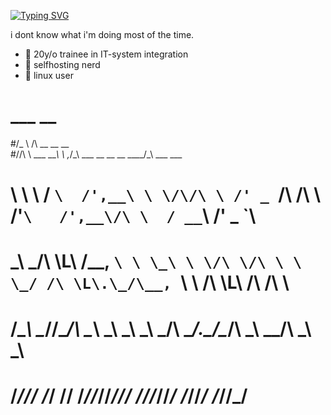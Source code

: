 [![Typing SVG](https://readme-typing-svg.demolab.com?font=&duration=7000&pause=1000&color=E000F7&center=true&vCenter=true&width=435&lines=hi%2C+i'm+lostinvasion.+)](https://git.io/typing-svg)

i dont know what i'm doing most of the time. 

- 🔭 20y/o trainee in IT-system integration
- 🌱 selfhosting nerd
- 🤔 linux user

# ___                   __                                                               
#/\_ \                 /\ \__  __                                  __                    
#\//\ \     ___     ___\ \ ,_\/\_\    ___   __  __    __      ____/\_\    ___     ___    
#  \ \ \   / __`\  /',__\ \ \/\/\ \ /' _ `\/\ \/\ \ /'__`\   /',__\/\ \  / __`\ /' _ `\  
#   \_\ \_/\ \L\ \/\__, `\ \ \_\ \ \/\ \/\ \ \ \_/ /\ \L\.\_/\__, `\ \ \/\ \L\ \/\ \/\ \ 
#   /\____\ \____/\/\____/\ \__\\ \_\ \_\ \_\ \___/\ \__/.\_\/\____/\ \_\ \____/\ \_\ \_\
#   \/____/\/___/  \/___/  \/__/ \/_/\/_/\/_/\/__/  \/__/\/_/\/___/  \/_/\/___/  \/_/\/_/

<!--
**lostinvasion/lostinvasion** is a ✨ _special_ ✨ repository because its `README.md` (this file) appears on your GitHub profile.


-->
